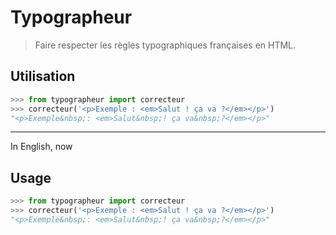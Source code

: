 # Typographeur

> Faire respecter les règles typographiques françaises en HTML.

## Utilisation

```python
>>> from typographeur import correcteur
>>> correcteur('<p>Exemple : <em>Salut ! ça va ?</em></p>')
"<p>Exemple&nbsp;: <em>Salut&nbsp;! ça va&nbsp;?</em></p>"
```

-----

In English, now

## Usage

```python
>>> from typographeur import correcteur
>>> correcteur('<p>Exemple : <em>Salut ! ça va ?</em></p>')
"<p>Exemple&nbsp;: <em>Salut&nbsp;! ça va&nbsp;?</em></p>"
```
